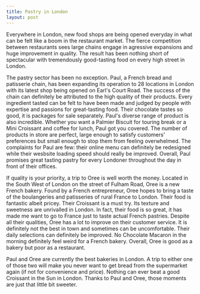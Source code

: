 ```yaml
---
title: Pastry in London
layout: post
---
```


Everywhere in London, new food shops are being opened everyday in what can be felt like a boom in the restaurant market. The fierce competition between restaurants sees large chains engage in agressive expansions and huge improvement in quality. The result has been nothing short of spectacular with tremendously good-tasting food on every high street in London. 

The pastry sector has been no exception. Paul, a French bread and patisserie chain, has been expanding its operation to 28 locations in London with its latest shop being opened on Earl's Court Road. The success of the chain can definitely be attributed to the high quality of their products. Every ingredient tasted can be felt to have been made and judged by people with expertise and passions for great-tasting food. Their chocolate tastes so good, it is packages for sale separately. Paul's diverse range of product is also incredible. Whether you want a Palmier Biscuit for touring break or a Mini Croissant and coffee for lunch, Paul got you covered. The number of products in store are perfect, large enough to satisfy customers' preferences but small enough to stop them from feeling overwhelmed. The complaints for Paul are few: their online menu can definitely be redesigned while their wesbsite loading speed should really be improved. Overall, Paul promises great tasting pastry for every Londoner throughout the day in front of their offices.

If quality is your priority, a trip to Oree is well worth the money. Located in the South West of London on the street of Fulham Road, Oree is a new French bakery. Found by a French entrepreneur, Oree hopes to bring a taste of the boulangeries and patisseries of rural France to London. Their food is fantastic albeit pricey. Their Croissant is a must try. Its texture and sweetness are unrivalled in London. In fact, their food is so great, it has made me want to go to France just to taste actual French pastries. Despite all their qualities, Oree has a lot to improve on their customer service. It is definitely not the best in town and sometimes can be uncomfortable. Their daily selections can definitely be improved. No Chocolate Macaron in the morning definitely feel weird for a French bakery. Overall, Oree is good as a bakery but poor as a restaurant.

Paul and Oree are currently the best bakeries in London. A trip to either one of those two will make you never want to get bread from the supermarket again (if not for convenience and price). Nothing can ever beat a good Croissant in the Sun in London. Thanks to Paul and Oree, those moments are just that little bit sweeter.